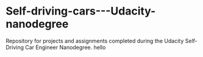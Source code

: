# Self-driving-cars---Udacity-nanodegree
Repository for projects and assignments completed during the Udacity Self-Driving Car Engineer Nanodegree.
hello
